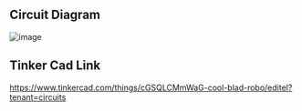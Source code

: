 ## Circuit Diagram
![image](https://github.com/Instrumentation-Society-Of-India-VIT/Arduinova-2.0/assets/91112838/f3eed3ed-8b5c-458a-9e95-8a42e9b7e0ce)

## Tinker Cad Link

https://www.tinkercad.com/things/cGSQLCMmWaG-cool-blad-robo/editel?tenant=circuits
